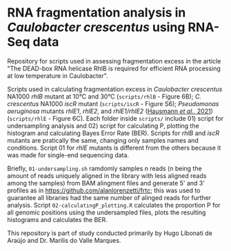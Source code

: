 # RNA fragmentation analysis in *Caulobacter crescentus* using RNA-Seq data

Repository for scripts used in assessing fragmentation excess in the article "The DEAD-box RNA helicase RhlB is required for efficient RNA processing at
low temperature in Caulobacter".

Scripts used in calculating fragmentation excess in *Caulobacter crescentus* NA1000 *rhlB* mutant at 10°C and 30°C (`scripts/rhlB` - Figure 6B); *C. crescentus* NA1000 *iscR* mutant (`scripts/iscR` - Figure S6); *Pseudomonas aeruginosa* mutants *rhlE1*, *rhlE2*, and *rhlE1/rhlE2* ([Hausmann *et al.*, 2021](https://doi.org/10.1093/nar/gkab503)) (`scripts/rhlE` - Figure 6C). Each folder inside `scripts/` include 01) script for undersampling analysis and 02) script for calculating P, plotting the histogram and calculating Bayes Error Rate (BER). Scripts for *rhlB* and *iscR* mutants are pratically the same, changing only samples names and conditions. Script 01 for *rhlE* mutants is different from the others because it was made for single-end sequencing data.

Briefly, `01-undersampling.sh` ramdomly samples n reads (n being the amount of reads uniquely aligned in the library with less aligned reads among the samples) from BAM alingment files and generate 5' and 3' profiles as in https://github.com/alanlorenzetti/frtc; this was used to guarantee all libraries had the same number of alinged reads for further analysis. Script `02-calculatingP_plotting.R` calculates the proportion P for all genomic positions using the undersampled files, plots the resulting histograms and calculates the BER.

This repository is part of study conducted primarily by Hugo Libonati de Araújo and Dr. Marilis do Valle Marques.
